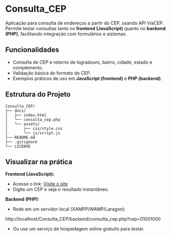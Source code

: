 # Consulta_CEP

Aplicação para consulta de endereços a partir do CEP, usando API ViaCEP.
Permite testar consultas tanto no **frontend (JavaScript)** quanto no **backend (PHP)**, facilitando integração com formulários e sistemas.

## Funcionalidades
- Consulta de CEP e retorno de logradouro, bairro, cidade, estado e complemento.
- Validação básica do formato do CEP.
- Exemplos práticos de uso em **JavaScript (frontend)** e **PHP (backend)**.

## Estrutura do Projeto
```
Consulta_CEP/
├── docs/
│   ├── index.html
│   └── consulta_cep.php
│   └── assets/
│       ├── css/style.css
│       └── js/script.js
├── README.md
├── .gitignore
└── LICENSE
```

## Visualizar na prática

**Frontend (JavaScript):**
- Acesse o link: [Visite o site](https://ninomiquelino.github.io/Consulta_CEP/)  
- Digite um CEP e veja o resultado instantâneo.

**Backend (PHP):**
- Rode em um servidor local (XAMPP/WAMP/Laragon):

http://localhost/Consulta_CEP/backend/consulta_cep.php?cep=01001000

- Ou use um serviço de hospedagem online gratuito para testar.
